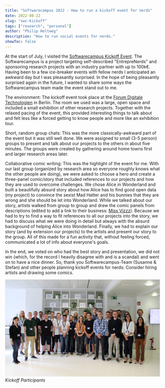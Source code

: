 ```yaml
---
title: "Softwarecampus 2022 - How to run a kickoff event for nerds"
date: 2022-08-22
slug: "swc-kickoff"
tags: ["research", "personal"]
author: "Philip Heltweg"
description: "How to run social events for nerds."
showToc: false
---
```


At the start of July, I visited the [Softwarecampus Kickoff Event](https://softwarecampus.de/aktuelles/sommer-ist-kickoff-zeit/). The Softwarecampus is a project targeting self-described "EntrepreNerds" and sponsoring research projects with an industry partner with up to 100k€.
Having been to a few ice-breaker events with fellow nerds I anticipated an awkward day but I was pleasantly surprised. In the hope of being pleasantly surprised again in the future, I wanted to share some ways the Softwarecampus team made the event stand out to me.

The environment: The kickoff event took place at the [Forum Digitale Technologien](https://www.digitale-technologien.de/DT/Navigation/DE/ProgrammeProjekte/Forum-Digitale-Technologien/forum-digitale-technologien.html) in Berlin. The room we used was a large, open space and included a small exhibition of other research projects. Together with the relaxed pacing of the event, this provided interesting things to talk about and felt less like a forced getting to know people and more like an exhibition tour.

Short, random group chats: This was the more classically-awkward part of the event but it was still well done. We were assigned to small (3-5 person) groups to present and talk about our projects to the others in about five minutes. The groups were created by gathering around home towns first and larger research areas later.

Collaborative comic writing: This was the highlight of the event for me. With our last group (organized by research area so everyone roughly knows what the other people are doing), we were asked to choose a hero and create a three-panel comic/story that included references to our projects and how they are used to overcome challenges. We chose Alice in Wonderland and built a beautifully absurd story about how Alice has to find good open data (my project) to convince the sexist Mad Hatter and his bunnies that they are wrong and she should be let into Wonderland. While we talked about our story, artists walked from group to group and drew the comic panels from descriptions (edited to add a link to their business: [Miss Vizzz](https://www.missvizzz.de/)). Because we had to try to find a way to fit references to all our projects into the story, we had to discuss what we were doing in detail but always with the absurd background of helping Alice into Wonderland. Finally, we had to explain our story (and by extension our projects) to the artists and present our story to the group. All of this made for a fun activity that, without feeling forced, communicated a lot of info about everyone's goals.

In the end, we voted on who had the best story and presentation, we did not win (which, for the record I heavily disagree with and is a scandal) and went on to have a nice dinner. So, thank you Softwarecampus-Team (Susanne & Stefan) and other people planning kickoff events for nerds: Consider hiring artists and drawing some comics.

![Kickoff Participants](/img/posts/swc-kickoff/group.jpeg#center)
*Kickoff Participants*